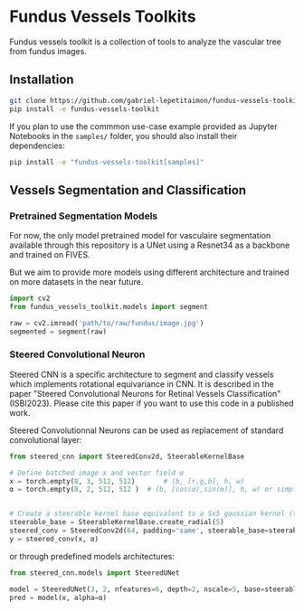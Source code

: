 # Fundus Vessels Toolkits

Fundus vessels toolkit is a collection of tools to analyze the vascular tree from fundus images.


## Installation


```bash
git clone https://github.com/gabriel-lepetitaimon/fundus-vessels-toolkit.git
pip install -e fundus-vessels-toolkit
```

If you plan to use the commmon use-case example provided as Jupyter Notebooks in the `samples/` folder, you should 
also install their dependencies:
```bash
pip install -e "fundus-vessels-toolkit[samples]"
```

## Vessels Segmentation and Classification

### Pretrained Segmentation Models
For now, the only model pretrained model for vasculaire segmentation available through this repository 
is a UNet using a Resnet34 as a backbone and trained on FIVES.

But we aim to provide more models using different architecture and trained on more datasets in the near future.

```python
import cv2
from fundus_vessels_toolkit.models import segment

raw = cv2.imread('path/to/raw/fundus/image.jpg')
segmented = segment(raw)
```


### Steered Convolutional Neuron
Steered CNN is a specific architecture to segment and classify vessels which implements rotational equivariance in CNN.
It is described in the paper "Steered Convolutional Neurons for Retinal Vessels Classification" (ISBI2023). Please cite this paper if you want to use this code in a published work.

Steered Convolutionnal Neurons can be used as replacement of standard convolutional layer:
```python
from steered_cnn import SteeredConv2d, SteerableKernelBase

# Define batched image x and vector field α
x = torch.empty(8, 3, 512, 512)       # (b, [r,g,b], h, w)
α = torch.empty(8, 2, 512, 512 )  # (b, [cos(α),sin(α)], h, w) or simply torch.empty(8, 512, 512) to provide α in radians.


# Create a steerable kernel base equivalent to a 5x5 gaussian kernel (the actual kernel size is 7x7 to accommodate 45 degrees rotation).
steerable_base = SteerableKernelBase.create_radial(5)
steered_conv = SteeredConv2d(64, padding='same', steerable_base=steerable_base, nonlinearity='relu') 
y = steered_conv(x, α)
```

or through predefined models architectures:
```python
from steered_cnn.models import SteeredUNet

model = SteeredUNet(3, 2, nfeatures=6, depth=2, nscale=5, base=steerable_base)
pred = model(x, alpha=α)
```

